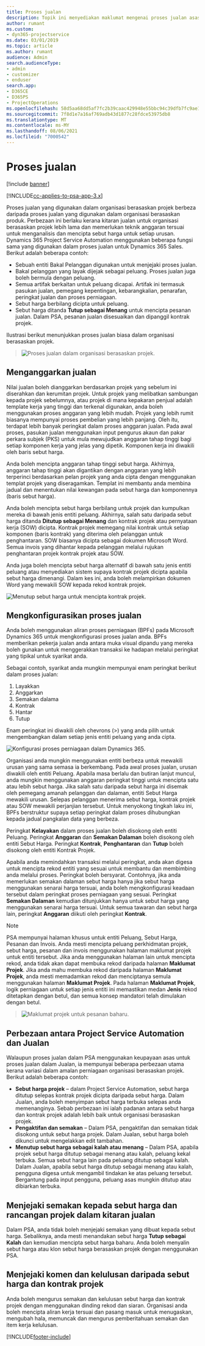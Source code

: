 ```yaml
---
title: Proses jualan
description: Topik ini menyediakan maklumat mengenai proses jualan asas.
author: rumant
ms.custom:
- dyn365-projectservice
ms.date: 03/01/2019
ms.topic: article
ms.author: rumant
audience: Admin
search.audienceType:
- admin
- customizer
- enduser
search.app:
- D365CE
- D365PS
- ProjectOperations
ms.openlocfilehash: 58d5aa68dd5af7fc2b39caac429948e55bbc94c39dfb7fc9ae15a37cc3c92ce6
ms.sourcegitcommit: 7f8d1e7a16af769adb43d1877c28fdce53975db8
ms.translationtype: MT
ms.contentlocale: ms-MY
ms.lasthandoff: 08/06/2021
ms.locfileid: "7000542"
---
```

# <a name="sales-processes"></a>Proses jualan

[!include [banner](../includes/psa-now-project-operations.md)]

[!INCLUDE[cc-applies-to-psa-app-3.x](../includes/cc-applies-to-psa-app-3x.md)]

Proses jualan yang digunakan dalam organisasi berasaskan projek berbeza daripada proses jualan yang digunakan dalam organisasi berasaskan produk. Perbezaan ini berlaku kerana kitaran jualan untuk organisasi berasaskan projek lebih lama dan memerlukan teknik anggaran tersuai untuk menganalisis dan mencipta sebut harga untuk setiap urusan. Dynamics 365 Project Service Automation menggunakan beberapa fungsi sama yang digunakan dalam proses jualan untuk Dynamics 365 Sales. Berikut adalah beberapa contoh:

- Sebuah entiti Bakal Pelanggan digunakan untuk menjejaki proses jualan.
- Bakal pelanggan yang layak dijejak sebagai peluang. Proses jualan juga boleh bermula dengan peluang.
- Semua artifak berkaitan untuk peluang dicapai. Artifak ini termasuk pasukan jualan, pemegang kepentingan, kebarangkalian, penarafan, peringkat jualan dan proses perniagaan.
- Sebut harga berbilang dicipta untuk peluang.
- Sebut harga ditanda **Tutup sebagai Menang** untuk mencipta pesanan jualan. Dalam PSA, pesanan jualan disesuaikan dan dipanggil kontrak projek.

Ilustrasi berikut menunjukkan proses jualan biasa dalam organisasi berasaskan projek.

> ![Proses jualan dalam organisasi berasaskan projek.](media/basic-guide-1.png)

## <a name="estimating-a-sale"></a>Menganggarkan jualan
Nilai jualan boleh dianggarkan berdasarkan projek yang sebelum ini diserahkan dan kerumitan projek. Untuk projek yang melibatkan sambungan kepada projek sebelumnya, atau projek di mana kepakaran penjual adalah template kerja yang tinggi dan terkenal digunakan, anda boleh menggunakan proses anggaran yang lebih mudah. Projek yang lebih rumit biasanya mempunyai proses pembelian yang lebih panjang. Oleh itu, terdapat lebih banyak peringkat dalam proses anggaran jualan. Pada awal proses, pasukan jualan menggunakan input pengurus akaun dan pakar perkara subjek (PKS) untuk mula mewujudkan anggaran tahap tinggi bagi setiap komponen kerja yang jelas yang dipetik. Komponen kerja ini diwakili oleh baris sebut harga. 

Anda boleh mencipta anggaran tahap tinggi sebut harga. Akhirnya, anggaran tahap tinggi akan digantikan dengan anggaran yang lebih terperinci berdasarkan pelan projek yang anda cipta dengan menggunakan templat projek yang diseragamkan. Templat ini membantu anda membina jadual dan menentukan nilai kewangan pada sebut harga dan komponennya (baris sebut harga). 

Anda boleh mencipta sebut harga berbilang untuk projek dan kumpulkan mereka di bawah jenis entiti peluang. Akhirnya, salah satu daripada sebut harga ditanda **Ditutup sebagai Menang** dan kontrak projek atau pernyataan kerja (SOW) dicipta. Kontrak projek memegang nilai kontrak untuk setiap komponen (baris kontrak) yang diterima oleh pelanggan untuk penghantaran. SOW biasanya dicipta sebagai dokumen Microsoft Word. Semua invois yang dihantar kepada pelanggan melalui rujukan penghantaran projek kontrak projek atau SOW.

Anda juga boleh mencipta sebut harga alternatif di bawah satu jenis entiti peluang atau menyediakan sistem supaya kontrak projek dicipta apabila sebut harga dimenangi. Dalam kes ini, anda boleh melampirkan dokumen Word yang mewakili SOW kepada rekod kontrak projek.

![Menutup sebut harga untuk mencipta kontrak projek.](media/basic-guide-2.png)

## <a name="configuring-the-sales-process"></a>Mengkonfigurasikan proses jualan
Anda boleh menggunakan aliran proses perniagaan (BPFs) pada Microsoft Dynamics 365 untuk mengkonfigurasi proses jualan anda. BPFs memberikan pekerja jualan anda antara muka visual dipandu yang mereka boleh gunakan untuk menggerakkan transaksi ke hadapan melalui peringkat yang tipikal untuk syarikat anda.

Sebagai contoh, syarikat anda mungkin mempunyai enam peringkat berikut dalam proses jualan:

1. Layakkan
2. Anggarkan
3. Semakan dalama
4. Kontrak
5. Hantar
6. Tutup

Enam peringkat ini diwakili oleh chevrons (\>) yang anda pilih untuk mengembangkan dalam setiap jenis entiti peluang yang anda cipta.

![Konfigurasi proses perniagaan dalam Dynamics 365.](media/basic-guide-3.png)
 
Organisasi anda mungkin menggunakan entiti berbeza untuk mewakili urusan yang sama semasa ia berkembang. Pada awal proses jualan, urusan diwakili oleh entiti Peluang. Apabila masa berlalu dan butiran lanjut muncul, anda mungkin menggunakan anggaran peringkat tinggi untuk mencipta satu atau lebih sebut harga. Jika salah satu daripada sebut harga ini disemak oleh pemegang amanah pelanggan dan dalaman, entiti Sebut Harga mewakili urusan. Selepas pelanggan menerima sebut harga, kontrak projek atau SOW mewakili perjanjian tersebut. Untuk menyokong tingkah laku ini, BPFs berstruktur supaya setiap peringkat dalam proses dihubungkan kepada jadual pangkalan data yang berbeza.

Peringkat **Kelayakan** dalam proses jualan boleh disokong oleh entiti Peluang. Peringkat **Anggaran** dan **Semakan Dalaman** boleh disokong oleh entiti Sebut Harga. Peringkat **Kontrak**, **Penghantaran** dan **Tutup** boleh disokong oleh entiti Kontrak Projek.

Apabila anda memindahkan transaksi melalui peringkat, anda akan digesa untuk mencipta rekod entiti yang sesuai untuk membantu dan membimbing anda melalui proses. Peringkat boleh bersyarat. Contohnya, jika anda memerlukan semakan dalaman sebut harga hanya jika sebut harga menggunakan senarai harga tersuai, anda boleh mengkonfigurasi keadaan tersebut dalam peringkat proses perniagaan yang sesuai. Peringkat **Semakan Dalaman** kemudian ditunjukkan hanya untuk sebut harga yang menggunakan senarai harga tersuai. Untuk semua tawaran dan sebut harga lain, peringkat **Anggaran** diikuti oleh peringkat **Kontrak**.

> [!NOTE]
> PSA mempunyai halaman khusus untuk entiti Peluang, Sebut Harga, Pesanan dan Invois. Anda mesti mencipta peluang perkhidmatan projek, sebut harga, pesanan dan invois menggunakan halaman maklumat projek untuk entiti tersebut. Jika anda menggunakan halaman lain untuk mencipta rekod, anda tidak akan dapat membuka rekod daripada halaman **Maklumat Projek**. Jika anda mahu membuka rekod daripada halaman **Maklumat Projek**, anda mesti memadamkan rekod dan menciptanya semula menggunakan halaman **Maklumat Projek**. Pada halaman **Maklumat Projek**, logik perniagaan untuk setiap jenis entiti ini memastikan medan **Jenis** rekod ditetapkan dengan betul, dan semua konsep mandatori telah dimulakan dengan betul.

> ![Maklumat projek untuk pesanan baharu.](media/basic-guide-4.png)
 
## <a name="differences-between-project-service-automation-and-sales"></a>Perbezaan antara Project Service Automation dan Jualan
Walaupun proses jualan dalam PSA menggunakan keupayaan asas untuk proses jualan dalam Jualan, ia mempunyai beberapa perbezaan utama kerana variasi dalam amalan perniagaan organisasi berasaskan projek. Berikut adalah beberapa contoh:

- **Sebut harga projek** – dalam Project Service Automation, sebut harga ditutup selepas kontrak projek dicipta daripada sebut harga. Dalam Jualan, anda boleh menyimpan sebut harga terbuka selepas anda memenanginya. Sebab perbezaan ini ialah padanan antara sebut harga dan kontrak projek adalah lebih baik untuk organisasi berasaskan projek. 
- **Pengaktifan dan semakan** – Dalam PSA, pengaktifan dan semakan tidak disokong untuk sebut harga projek. Dalam Jualan, sebut harga boleh dikunci untuk mengelakkan edit tambahan.
- **Menutup sebut harga sebagai kalah atau menang** – Dalam PSA, apabila projek sebut harga ditutup sebagai menang atau kalah, peluang kekal terbuka. Semua sebut harga lain pada peluang ditutup sebagai kalah. Dalam Jualan, apabila sebut harga ditutup sebagai menang atau kalah, pengguna digesa untuk mengambil tindakan ke atas peluang tersebut. Bergantung pada input pengguna, peluang asas mungkin ditutup atau dibiarkan terbuka.

## <a name="tracking-revisions-to-quotes-and-project-plans-in-the-sales-cycle"></a>Menjejaki semakan kepada sebut harga dan rancangan projek dalam kitaran jualan
Dalam PSA, anda tidak boleh menjejaki semakan yang dibuat kepada sebut harga. Sebaliknya, anda mesti menandakan sebut harga **Tutup sebagai Kalah** dan kemudian mencipta sebut harga baharu. Anda boleh menyalin sebut harga atau klon sebut harga berasaskan projek dengan menggunakan PSA.

## <a name="tracking-comments-and-approvals-of-quotes-and-project-contracts"></a>Menjejaki komen dan kelulusan daripada sebut harga dan kontrak projek
Anda boleh mengurus semakan dan kelulusan sebut harga dan kontrak projek dengan menggunakan dinding rekod dan siaran. Organisasi anda boleh mencipta aliran kerja tersuai dan pasang masuk untuk menugaskan, mengubah hala, memuncak dan mengurus pemberitahuan semakan dan item kerja kelulusan.


[!INCLUDE[footer-include](../includes/footer-banner.md)]